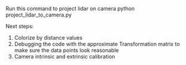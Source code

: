 Run this command to project lidar on camera
        python project_lidar_to_camera.py

Next steps: 
1. Colorize by distance values
2. Debugging the code with the approximate Transformation matrix to make sure the data points look reasonable 
3. Camera intrinsic and extrinsic calibration

